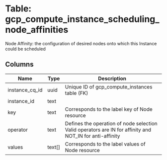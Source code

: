 
# Table: gcp_compute_instance_scheduling_node_affinities
Node Affinity: the configuration of desired nodes onto which this Instance could be scheduled
## Columns
| Name        | Type           | Description  |
| ------------- | ------------- | -----  |
|instance_cq_id|uuid|Unique ID of gcp_compute_instances table (FK)|
|instance_id|text||
|key|text|Corresponds to the label key of Node resource|
|operator|text|Defines the operation of node selection Valid operators are IN for affinity and NOT_IN for anti-affinity|
|values|text[]|Corresponds to the label values of Node resource|
